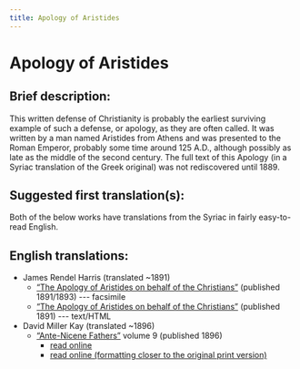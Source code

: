 ```yaml
---
title: Apology of Aristides
---
```


# Apology of Aristides

## Brief description:

This written defense of Christianity is probably the earliest surviving example of such a defense, or apology, as they are often called. It was written by a man named Aristides from Athens and was presented to the Roman Emperor, probably some time around 125 A.D., although possibly as late as the middle of the second century. The full text of this Apology (in a Syriac translation of the Greek original) was not rediscovered until 1889.

## Suggested first translation(s):

Both of the below works have translations from the Syriac in fairly easy-to-read English.

## English translations:

* James Rendel Harris (translated ~1891)
  * [“The Apology of Aristides on behalf of the Christians”](https://archive.org/details/apologyofaristid00arisrich) (published 1891/1893) --- facsimile
  * [“The Apology of Aristides on behalf of the Christians”](http://www.tertullian.org/fathers/index.htm#Aristides) (published 1891) --- text/HTML
* David Miller Kay (translated ~1896)
  * [“Ante-Nicene Fathers”](anf.html) volume 9 (published 1896)
    * [read online](http://www.ccel.org/ccel/schaff/anf09.xiii.i.html)
    * [read online (formatting closer to the original print version)](http://www.tertullian.org/fathers/aristides_02_trans.htm)
